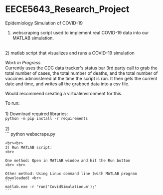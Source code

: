 # EECE5643_Research_Project
Epidemiology Simulation of COVID-19

1) webscraping script used to implement real COVID-19 data into our MATLAB simulation. 
<br> 
2) matlab script that visualizes and runs a COVID-19 simulation
<br> 

*Work in Progress* <br>
Currently uses the CDC data tracker's status bar 3rd party call to grab the total number of cases, the total number of deaths, and the total number of vaccines administered at the time the script is run. It then gets the current date and time, and writes all the grabbed data into a csv file. 


Would recommend creating a virtualenvironment for this. 

To run: <br> <br> 
    1) Download required libraries: 
        <br> 
        ```
        python -m pip install -r requirements 
        ```
        <br><br> 
    2)  <br>
        ```
        python webscrape.py
     
	<br><br> 
    3) Run MATLAB script: 
	<br> 

	One method: Open in MATLAB window and hit the Run button 
	<br> <br> 
	
	Other method: Using Linux command line (with MATLAB program downloaded) <br> 
	```
	matlab.exe -r "run('CovidSimulation.m');" 
	```



   ```
